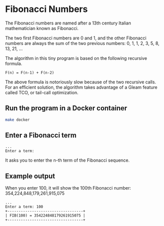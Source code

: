 # Fibonacci Numbers

The Fibonacci numbers are named after a 13th century Italian mathematician known
as Fibonacci.

The two first Fibonacci numbers are 0 and 1, and the other Fibonacci numbers
are always the sum of the two previous numbers: 0, 1, 1, 2, 3, 5, 8, 13, 21, ...

The algorithm in this tiny program is based on the following recursive formula.

```text
F(n) = F(n-1) + F(n-2)
```

The above formula is notoriously slow because of the two recursive calls. For an
efficient solution, the algorithm takes advantage of a Gleam feature called TCO,
or tail-call optimization.

## Run the program in a Docker container
```bash
make docker
```

## Enter a Fibonacci term
```text
...
Enter a term:
```
It asks you to enter the n-th term of the Fibonacci sequence.

## Example output
When you enter 100, it will show the 100th Fibonacci number: 354,224,848,179,261,915,075
```text
...
Enter a term: 100
+----------------------------------+
| FIB(100) = 354224848179261915075 |
+----------------------------------+
```
